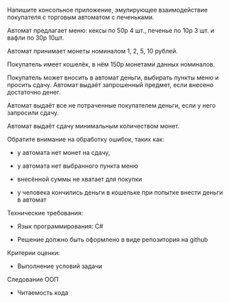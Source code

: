 Напишите консольное приложение, эмулирующее взаимодействие покупателя с торговым автоматом с печеньками.

Автомат предлагает меню: кексы по 50р 4 шт., печенье по 10р 3 шт. и вафли по 30р 10шт.

Автомат принимает монеты номиналом 1, 2, 5, 10 рублей.

Покупатель имеет кошелёк, в нём 150р монетами данных номиналов.

Покупатель может вносить в автомат деньги, выбирать пункты меню и просить сдачу. Автомат выдаёт запрошенный предмет, если внесено достаточно денег.

Автомат выдаёт все не потраченные покупателем деньги, если у него запросили сдачу.

Автомат выдаёт сдачу минимальным количеством монет.



Обратите внимание на обработку ошибок, таких как:

   * у автомата нет монет на сдачу,

   * у автомата нет выбранного пункта меню

   * внесённой суммы не хватает для покупки

   * у человека кончились деньги в кошельке при попытке внести деньги в автомат



Технические требования:

* Язык программирования: C#

* Решение должно быть оформлено в виде репозитория на github

Критерии оценки:

* Выполнение условий задачи

Следование ООП

* Читаемость кода

